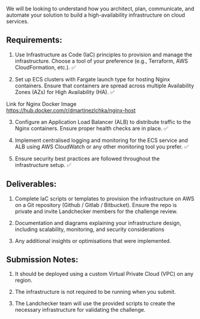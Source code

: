 
We will be looking to understand how you architect, plan, communicate, and automate your solution to build a high-availability infrastructure on cloud services.

## Requirements:


1. Use Infrastructure as Code (IaC) principles to provision and manage the infrastructure. Choose a tool of your preference (e.g., Terraform, AWS CloudFormation, etc.). ✅

2. Set up ECS clusters with Fargate launch type for hosting Nginx containers. Ensure that containers are spread across multiple Availability Zones (AZs) for High Availability (HA). ✅

Link for Nginx Docker Image https://hub.docker.com/r/dmartinezlchka/nginx-host

3. Configure an Application Load Balancer (ALB) to distribute traffic to the Nginx containers. Ensure proper health checks are in place. ✅

4. Implement centralised logging and monitoring for the ECS service and ALB using AWS CloudWatch or any other monitoring tool you prefer. ✅

5. Ensure security best practices are followed throughout the infrastructure setup. ✅



## Deliverables:

1. Complete IaC scripts or templates to provision the infrastructure on AWS on a Git repository (Github / Gitlab / Bitbucket). Ensure the repo is private and invite Landchecker members for the challenge review.

2. Documentation and diagrams explaining your infrastructure design, including scalability, monitoring, and security considerations

3. Any additional insights or optimisations that were implemented.

## Submission Notes:

1. It should be deployed using a custom Virtual Private Cloud (VPC) on any region.

2. The infrastructure is not required to be running when you submit.

3. The Landchecker team will use the provided scripts to create the necessary infrastructure for validating the challenge.